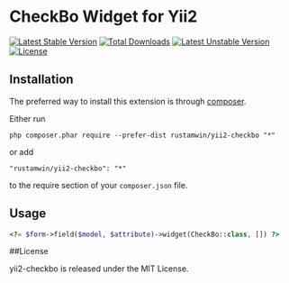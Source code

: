 CheckBo Widget for Yii2
=========================

[![Latest Stable Version](https://poser.pugx.org/rustamwin/yii2-checkbo/v/stable)](https://packagist.org/packages/rustamwin/yii2-checkbo)
[![Total Downloads](https://poser.pugx.org/rustamwin/yii2-checkbo/downloads)](https://packagist.org/packages/rustamwin/yii2-checkbo)
[![Latest Unstable Version](https://poser.pugx.org/rustamwin/yii2-checkbo/v/unstable)](https://packagist.org/packages/rustamwin/yii2-checkbo)
[![License](https://poser.pugx.org/rustamwin/yii2-checkbo/license)](https://packagist.org/packages/rustamwin/yii2-checkbo)

Installation
------------

The preferred way to install this extension is through [composer](http://getcomposer.org/download/).

Either run

```
php composer.phar require --prefer-dist rustamwin/yii2-checkbo "*"
```

or add

```
"rustamwin/yii2-checkbo": "*"
```

to the require section of your `composer.json` file.


Usage
-----

 
```php
<?= $form->field($model, $attribute)->widget(CheckBo::class, []) ?>
```

##License

yii2-checkbo is released under the MIT License.
